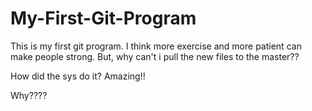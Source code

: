 # My-First-Git-Program

This is my first git program.
I think more exercise and more patient can make people strong.
But, why can't i pull the new files to the master??

How did the sys do it? Amazing!!

Why????